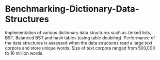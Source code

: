 # Benchmarking-Dictionary-Data-Structures

Implementation of various dictionary data structures such as Linked lists, BST, Balanced BST and hash tables (using table doubling).
Performance of the data structures is assessed when the data structures read a large text corpora and store unique words. 
Size of text corpora ranged from 500,000 to 10 million words.
